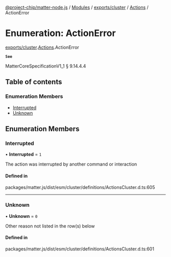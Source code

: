 [@project-chip/matter-node.js](../README.md) / [Modules](../modules.md) / [exports/cluster](../modules/exports_cluster.md) / [Actions](../modules/exports_cluster.Actions.md) / ActionError

# Enumeration: ActionError

[exports/cluster](../modules/exports_cluster.md).[Actions](../modules/exports_cluster.Actions.md).ActionError

**`See`**

MatterCoreSpecificationV1_1 § 9.14.4.4

## Table of contents

### Enumeration Members

- [Interrupted](exports_cluster.Actions.ActionError.md#interrupted)
- [Unknown](exports_cluster.Actions.ActionError.md#unknown)

## Enumeration Members

### Interrupted

• **Interrupted** = ``1``

The action was interrupted by another command or interaction

#### Defined in

packages/matter.js/dist/esm/cluster/definitions/ActionsCluster.d.ts:605

___

### Unknown

• **Unknown** = ``0``

Other reason not listed in the row(s) below

#### Defined in

packages/matter.js/dist/esm/cluster/definitions/ActionsCluster.d.ts:601
